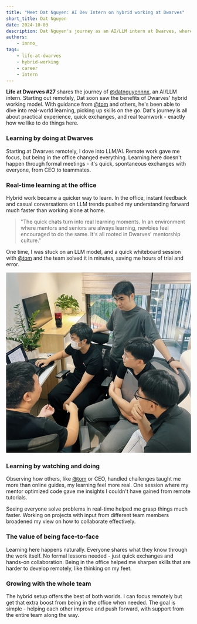 ```yaml
---
title: "Meet Dat Nguyen: AI Dev Intern on hybrid working at Dwarves"
short_title: Dat Nguyen
date: 2024-10-03
description: Dat Nguyen's journey as an AI/LLM intern at Dwarves, where hybrid working and hands-on learning create real growth. Discover how mentorship and real-time collaboration shape his experience.
authors: 
    - innno_
tags: 
    - life-at-dwarves
    - hybrid-working
    - career
    - intern
---
```


**Life at Dwarves #27** shares the journey of [@datnguyennnx](https://memo.d.foundation/contributor/datnguyennnx/), an AI/LLM intern. Starting out remotely, Dat soon saw the benefits of Dwarves' hybrid working model. With guidance from [@tom](https://memo.d.foundation/contributor/tom) and others, he's been able to dive into real-world learning, picking up skills on the go. Dat's journey is all about practical experience, quick exchanges, and real teamwork - exactly how we like to do things here.

### Learning by doing at Dwarves

Starting at Dwarves remotely, I dove into LLM/AI. Remote work gave me focus, but being in the office changed everything. Learning here doesn't happen through formal meetings - it's quick, spontaneous exchanges with everyone, from CEO to teammates.

### Real-time learning at the office

Hybrid work became a quicker way to learn. In the office, instant feedback and casual conversations on LLM trends pushed my understanding forward much faster than working alone at home.

> "The quick chats turn into real learning moments. In an environment where mentors and seniors are always learning, newbies feel encouraged to do the same. It's all rooted in Dwarves' mentorship culture."
>

One time, I was stuck on an LLM model, and a quick whiteboard session with [@tom](https://memo.d.foundation/contributor/tom) and the team solved it in minutes, saving me hours of trial and error.

![Dat Nguyen collaborating with team members on AI/LLM project](assets/dat-nguyen-office.jpg)

### Learning by watching and doing

Observing how others, like [@tom](https://memo.d.foundation/contributor/tom) or CEO, handled challenges taught me more than online guides, my learning feel more real. One session where my mentor optimized code gave me insights I couldn't have gained from remote tutorials.

Seeing everyone solve problems in real-time helped me grasp things much faster. Working on projects with input from different team members broadened my view on how to collaborate effectively.

### The value of being face-to-face

Learning here happens naturally. Everyone shares what they know through the work itself. No formal lessons needed - just quick exchanges and hands-on collaboration. Being in the office helped me sharpen skills that are harder to develop remotely, like thinking on my feet.

### Growing with the whole team

The hybrid setup offers the best of both worlds. I can focus remotely but get that extra boost from being in the office when needed. The goal is simple - helping each other improve and push forward, with support from the entire team along the way.

